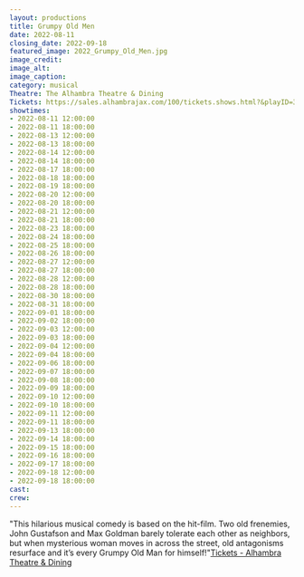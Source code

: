 ```yaml
---
layout: productions
title: Grumpy Old Men
date: 2022-08-11
closing_date: 2022-09-18
featured_image: 2022_Grumpy_Old_Men.jpg
image_credit:
image_alt:
image_caption:
category: musical
Theatre: The Alhambra Theatre & Dining
Tickets: https://sales.alhambrajax.com/100/tickets.shows.html?&playID=394
showtimes:
- 2022-08-11 12:00:00
- 2022-08-11 18:00:00
- 2022-08-13 12:00:00
- 2022-08-13 18:00:00
- 2022-08-14 12:00:00
- 2022-08-14 18:00:00
- 2022-08-17 18:00:00
- 2022-08-18 18:00:00
- 2022-08-19 18:00:00
- 2022-08-20 12:00:00
- 2022-08-20 18:00:00
- 2022-08-21 12:00:00
- 2022-08-21 18:00:00
- 2022-08-23 18:00:00
- 2022-08-24 18:00:00
- 2022-08-25 18:00:00
- 2022-08-26 18:00:00
- 2022-08-27 12:00:00
- 2022-08-27 18:00:00
- 2022-08-28 12:00:00
- 2022-08-28 18:00:00
- 2022-08-30 18:00:00
- 2022-08-31 18:00:00
- 2022-09-01 18:00:00
- 2022-09-02 18:00:00
- 2022-09-03 12:00:00
- 2022-09-03 18:00:00
- 2022-09-04 12:00:00
- 2022-09-04 18:00:00
- 2022-09-06 18:00:00
- 2022-09-07 18:00:00
- 2022-09-08 18:00:00
- 2022-09-09 18:00:00
- 2022-09-10 12:00:00
- 2022-09-10 18:00:00
- 2022-09-11 12:00:00
- 2022-09-11 18:00:00
- 2022-09-13 18:00:00
- 2022-09-14 18:00:00
- 2022-09-15 18:00:00
- 2022-09-16 18:00:00
- 2022-09-17 18:00:00
- 2022-09-18 12:00:00
- 2022-09-18 18:00:00
cast:
crew:
---
```

"This hilarious musical comedy is based on the hit-film. Two old frenemies, John Gustafson and Max Goldman barely tolerate each other as neighbors, but when mysterious woman moves in across the street, old antagonisms resurface and it’s every Grumpy Old Man for himself!"[Tickets - Alhambra Theatre & Dining](https://www.alhambrajax.com/tickets/)
